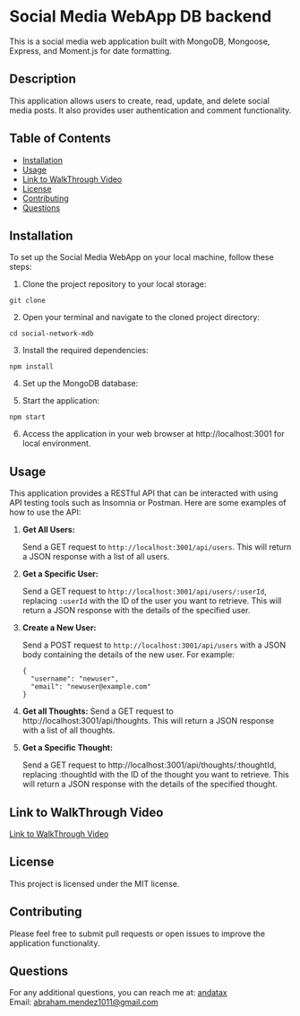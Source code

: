 # Social Media WebApp DB backend

This is a social media web application built with MongoDB, Mongoose, Express, and Moment.js for date formatting.

## Description

This application allows users to create, read, update, and delete social media posts. It also provides user authentication and comment functionality.

## Table of Contents

- [Installation](#installation)
- [Usage](#usage)
- [Link to WalkThrough Video](#link-to-walkthrough-video)
- [License](#license)
- [Contributing](#contributing)
- [Questions](#questions)

## Installation

To set up the Social Media WebApp on your local machine, follow these steps:

1. Clone the project repository to your local storage:

```
git clone
```

2. Open your terminal and navigate to the cloned project directory:

```
cd social-network-mdb
```

3. Install the required dependencies:

```
npm install
```

4. Set up the MongoDB database:

5. Start the application:

```
npm start
```

6. Access the application in your web browser at http://localhost:3001 for local environment.

## Usage

This application provides a RESTful API that can be interacted with using API testing tools such as Insomnia or Postman. Here are some examples of how to use the API:

1. **Get All Users:**

   Send a GET request to `http://localhost:3001/api/users`. This will return a JSON response with a list of all users.

2. **Get a Specific User:**

   Send a GET request to `http://localhost:3001/api/users/:userId`, replacing `:userId` with the ID of the user you want to retrieve. This will return a JSON response with the details of the specified user.

3. **Create a New User:**

   Send a POST request to `http://localhost:3001/api/users` with a JSON body containing the details of the new user. For example:

   ```
   {
     "username": "newuser",
     "email": "newuser@example.com"
   }
   ```

4. **Get all Thoughts:**
   Send a GET request to http://localhost:3001/api/thoughts. This will return a JSON response with a list of all thoughts.
5. **Get a Specific Thought:**

   Send a GET request to http://localhost:3001/api/thoughts/:thoughtId, replacing :thoughtId with the ID of the thought you want to retrieve. This will return a JSON response with the details of the specified thought.

## Link to WalkThrough Video

[Link to WalkThrough Video](https://drive.google.com/file/d/1-P2Tc77cDETSfkD7Ww_FT-26EXM3XFPB/view?usp=sharing)

## License

This project is licensed under the MIT license.

## Contributing

Please feel free to submit pull requests or open issues to improve the application functionality.

## Questions

For any additional questions, you can reach me at: [andatax](https://github.com/andatax)  
Email: abraham.mendez1011@gmail.com
